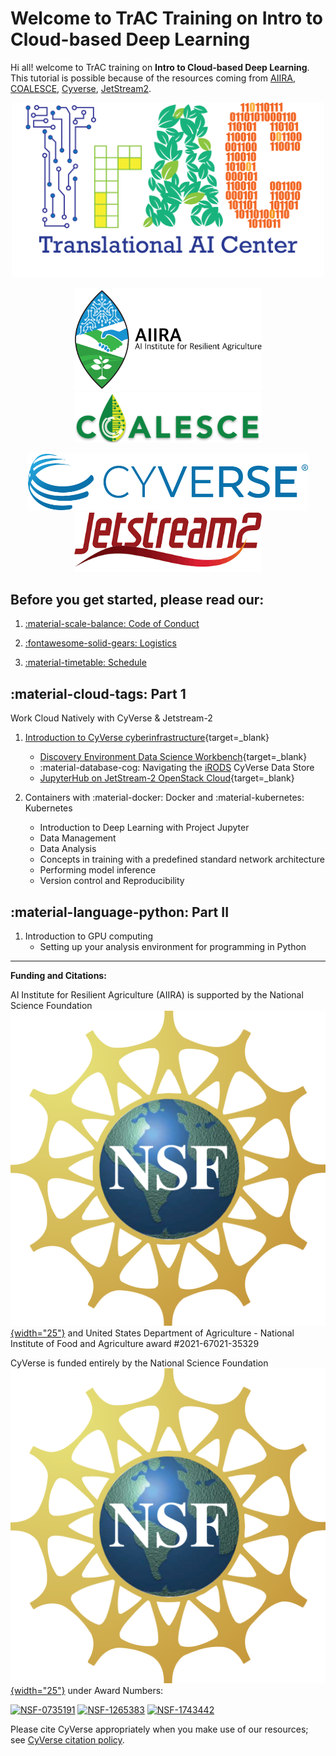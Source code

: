 
# Welcome to TrAC Training on Intro to Cloud-based Deep Learning

Hi all! welcome to TrAC training on **Intro to Cloud-based Deep Learning**. This tutorial is possible because of the resources coming from [AIIRA](https://aiira.iastate.edu/), [COALESCE](https://coalesce.me.iastate.edu/), [Cyverse](https://cyverse.org/), [JetStream2](https://jetstream-cloud.org/). 

<p align="center">
  <img width="500" src="assets/logo.png">
</p>

<p align="center">
  <img width="300" src="assets/aiira.png">
  <img width="300" src="assets/coalesce.png">
</p>


<p align="center">
  <img width="450" src="assets/de/logos/cyverse_logo_2022.png">
  <span> </span>
  <img width="300" src="assets/jetstream2.png">
</p>


<!-- 
![!CyVerse Learning Center](assets/de/logos/cyverse_logo_2022.png "CyVerse Learning Center"){ width="450" } 
![JS2](assets/jetstream2.png){ width="300"}
 -->

## Before you get started, please read our:

1. [:material-scale-balance: Code of Conduct](./getting_started/code_conduct.md)

2. [:fontawesome-solid-gears: Logistics](./getting_started/logistics.md)

3. [:material-timetable: Schedule](./getting_started/schedule.md)

## :material-cloud-tags: Part 1 

Work Cloud Natively with CyVerse & Jetstream-2

1. [Introduction to CyVerse cyberinfrastructure](https://learning.cyverse.org){target=_blank} 

      * [Discovery Environment Data Science Workbench](https://de.cyverse.org){target=_blank}
      * :material-database-cog: Navigating the [iRODS](https://irods.org) CyVerse Data Store
      * [JupyterHub on JetStream-2 OpenStack Cloud](http://tractrain2022.cyverse.org/){target=_blank}

2. Containers with :material-docker: Docker and :material-kubernetes: Kubernetes
      * Introduction to Deep Learning with Project Jupyter 
      * Data Management 
      * Data Analysis 
      * Concepts in training with a predefined standard network architecture 
      * Performing model inference
      * Version control and Reproducibility

## :material-language-python: Part II

1. Introduction to GPU computing 
      * Setting up your analysis environment for programming in Python 

-----------------------------------------------------------------------

**Funding and Citations:**

AI Institute for Resilient Agriculture (AIIRA) is supported by the National Science Foundation [![NSF](assets/nsf.png){width="25"}](https://nsf.gov) and United States Department of Agriculture - National Institute of Food and Agriculture award \#2021-67021-35329

CyVerse is funded entirely by the National Science Foundation [![NSF](assets/nsf.png){width="25"}](https://nsf.gov) under Award Numbers:

[![NSF-0735191](https://img.shields.io/badge/NSF-0735191-blue.svg)](https://www.nsf.gov/awardsearch/showAward?AWD_ID=0735191)  [![NSF-1265383](https://img.shields.io/badge/NSF-1265383-blue.svg)](https://www.nsf.gov/awardsearch/showAward?AWD_ID=1265383)  [![NSF-1743442](https://img.shields.io/badge/NSF-1743442-blue.svg)](https://www.nsf.gov/awardsearch/showAward?AWD_ID=1743442)

Please cite CyVerse appropriately when you make use of our resources; see [CyVerse citation policy](https://cyverse.org/policies/cite-cyverse).

